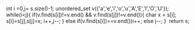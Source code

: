 int i =0,j= s.size()-1;
unordered_set<char> v({'a','e','i','o','u','A','E','I','O','U'});
while(i<j){
if(v.find(s[i])!=v.end() && v.find(s[j])!=v.end()){
char x = s[i];
s[i]=s[j],s[j]=x;
i++,j--;
}
else if(v.find(s[i])==v.end())i++;
else
j--;
}
​
return s;